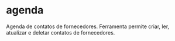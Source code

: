 # agenda
Agenda de contatos de fornecedores.
Ferramenta permite criar, ler, atualizar e deletar contatos de fornecedores.
